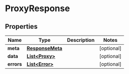 

# ProxyResponse

        

## Properties

| Name | Type | Description | Notes |
|------------ | ------------- | ------------- | -------------|
|**meta** | [**ResponseMeta**](ResponseMeta.md) |  |  [optional] |
|**data** | [**List&lt;Proxy&gt;**](Proxy.md) |  |  [optional] |
|**errors** | [**List&lt;Error&gt;**](Error.md) |  |  [optional] |



